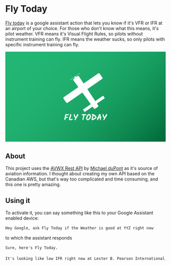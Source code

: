 # Fly Today
[Fly today](https://ryderdamen.com/projects/fly-today) is a google assistant action that lets you know if it's VFR or IFR at an airport of your choice. For those who don't know what this means, it's pilot weather. VFR means it's Visual Flight Rules, so pilots without instrument training can fly. IFR means the weather sucks, so only pilots with specific instrument training can fly.

![Fly Today Logo](assets/banner-01.png)


## About
This project uses the [AVWX Rest API](http://avwx.rest) by [Michael duPont](http://mdupont.com/) as it's source of aviation information. I thought about creating my own API based on the Canadian AWS, but that's way too complicated and time consuming, and this one is pretty amazing.

## Using it
To activate it, you can say something like this to your Google Assistant enabled device:

`````txt
Hey Google, ask Fly Today if the Weather is good at YYZ right now
`````

to which the assistant responds

`````txt
Sure, here's Fly Today.

It's looking like low IFR right now at Lester B. Pearson International, Toronto.
`````



